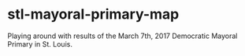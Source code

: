 # stl-mayoral-primary-map
Playing around with results of the March 7th, 2017 Democratic Mayoral Primary in St. Louis.
